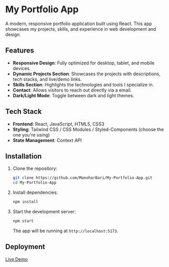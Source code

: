 # My Portfolio App

A modern, responsive portfolio application built using React. This app showcases my projects, skills, and experience in web development and design.

## Features

- **Responsive Design**: Fully optimized for desktop, tablet, and mobile devices.
- **Dynamic Projects Section**: Showcases the projects with descriptions, tech stacks, and live/demo links.
- **Skills Section**: Highlights the technologies and tools I specialize in.
- **Contact**: Allows visitors to reach out directly via a email.
- **Dark/Light Mode**: Toggle between dark and light themes.

## Tech Stack

- **Frontend**: React, JavaScript, HTML5, CSS3
- **Styling**: Tailwind CSS / CSS Modules / Styled-Components (choose the one you're using)
- **State Management**: Context API

## Installation

1. Clone the repository:

   ```bash
   git clone https://github.com/ManoharBari/My-Portfolio-App.git
   cd My-Portfolio-App
   ```

2. Install dependencies:

   ```bash
   npm install
   ```

3. Start the development server:

   ```bash
   npm start
   ```

   The app will be running at `http://localhost:5173`.

## Deployment

[Live Demo](https://manoharkale.vercel.app)
